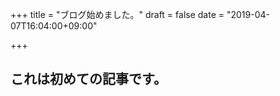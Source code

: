 +++
title = "ブログ始めました。"
draft = false
date = "2019-04-07T16:04:00+09:00"

+++


## これは初めての記事です。




